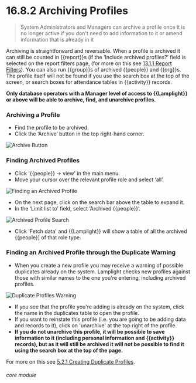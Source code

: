 # 16.8.2 Archiving Profiles

> System Administrators and Managers can archive a profile once it is no longer active if you don't need to add information to it or amend information that is already in it



Archiving is straightforward and reversable. When a profile is archived it can still be counted in {{report}}s (if the ‘Include archived profiles?’ field is selected on the report filters page, (for more on this see [13.1.1 Report Filters](/help/index/p/13.1.1)). You can also run {{group}}s of archived {{people}} and {{org}}s. The profile itself will not be found if you use the search box at the top of the screen, or search boxes for attendance tables in {{activity}} records.  

**Only database operators with a Manager level of access to {{Lamplight}} or above will be able to archive, find, and unarchive profiles.**  

### Archiving a Profile

- Find the profile to be archived.
- Click the ‘Archive’ button in the top right-hand corner.

![Archive Button](16.8.2a.png)

### Finding Archived Profiles

- Click '{{people}} -> view' in the main menu.
- Move your cursor over the relevant profile role and select ‘all’.

![Finding an Archived Profile](16.8.2b.png)

- On the next page, click on the search bar above the table to expand it.
- In the ‘Limit list to’ field, select ‘Archived {{people}}’.

![Archived Profile Search](16.8.2c.png)

- Click 'Fetch data' and {{Lamplight}} will show a table of all the archived {{people}] of that role type.

### Finding an Archived Profile through the Duplicate Warning

- When you create a new profile you may receive a warning of possible duplicates already on the system. Lamplight checks new profiles against those with similar names to the one you're entering, including archived profiles.

![Duplicate Profiles Warning](813b.png)

- If you see that the profile you're adding is already on the system, click the name in the duplicates table to open the profile.
- If you want to reinstate this profile (i.e. you are going to be adding data and records to it), click on 'unarchive' at the top right of the profile. 
- **If you do not unarchive this profile, it will be possible to save information to it (including personal information and {{activity}} records), but as it will still be archived it will not be possible to find it using the search box at the top of the page.** 

For more on this see [5.2.1 Creating Duplicate Profiles](/help/index/p/5.2.1).


###### core module



